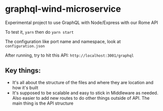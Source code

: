 # graphql-wind-microservice
Experimental project to use GraphQL with Node/Express with our Rome API

To test it, ```yarn``` then do ```yarn start```

The configuration like port name and namespace, look at ```configuration.json```

After running, try to hit this API: ```http://localhost:3001/graphql```


## Key things:
- It's all about the structure of the files and where they are location and how it's built
- It's supposed to be scalable and easy to stick in Middleware as needed.  Also easier to add new routes to do other things outside of API.  The main thing is the API structure

